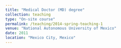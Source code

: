 ```yaml
---
title: "Medical Doctor (MD) degree"
collection: teaching
type: "On-site course"
permalink: /teaching/2014-spring-teaching-1
venue: "National Autonomous University of Mexico"
date: 2011
location: "Mexico City, Mexico"
---
```

